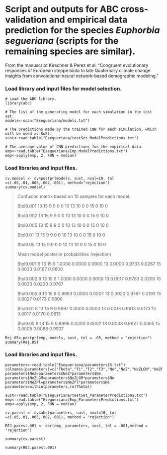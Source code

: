 Script and outputs for ABC cross-validation and empirical data
prediction for the species *Euphorbia segueriana* (scripts for the
remaining species are similar).
================

From the manuscript Kirschner & Perez et al. “Congruent evolutionary
responses of European steppe biota to late Quaternary climate change:
insights from convolutional neural network-based demographic modeling.”

### Load library and input files for model selection.
```{r}
# Load the ABC library.
library(abc)

# The list of the generating model for each simulation in the test set.
models<-scan("Esegueriana/models.txt")

# The predictions made by the trained CNN for each simulation, which will be used as SuSt.
sust<-read.table("Esegueriana/testSet_ModelPredictions.txt")

# The average value of CNN predictions fos the empirical data.
emp<-read.table("Esegueriana/Emp_ModelPredictions.txt")
emp<-apply(emp, 2, FUN = median)
```

### Load libraries and input files.
```{r}
cv.modsel <- cv4postpr(models, sust, nval=10, tol =c(.05,.01,.005,.002,.001), method="rejection")
summary(cv.modsel)
```

> Confusion matrix based on 10 samples for each model.
> 
> $tol0.001
>    13 15  9
> 9   0  0 10
> 13 10  0  0
> 15  0 10  0
> 
> $tol0.002
>    13 15  9
> 9   0  0 10
> 13 10  0  0
> 15  0 10  0
> 
> $tol0.005
>    13 15  9
> 9   0  0 10
> 13 10  0  0
> 15  0 10  0
> 
> $tol0.01
>    13 15  9
> 9   0  0 10
> 13 10  0  0
> 15  0 10  0
> 
> $tol0.05
>    13 15  9
> 9   0  0 10
> 13 10  0  0
> 15  0 10  0
> 
> 
> Mean model posterior probabilities (rejection)
> 
> $tol0.001
>         9     13     15
> 9  1.0000 0.0000 0.0000
> 13 0.0000 0.9733 0.0267
> 15 0.0033 0.0167 0.9800
> 
> $tol0.002
>         9     13     15
> 9  1.0000 0.0000 0.0000
> 13 0.0017 0.9783 0.0200
> 15 0.0033 0.0200 0.9767
> 
> $tol0.005
>         9     13     15
> 9  0.9993 0.0000 0.0007
> 13 0.0020 0.9787 0.0193
> 15 0.0027 0.0173 0.9800
> 
> $tol0.01
>         9     13     15
> 9  0.9997 0.0000 0.0003
> 13 0.0013 0.9813 0.0173
> 15 0.0017 0.0170 0.9813
> 
> $tol0.05
>         9     13     15
> 9  0.9998 0.0000 0.0002
> 13 0.0008 0.9927 0.0065
> 15 0.0005 0.0088 0.9907


```{r}
Rej.05<-postpr(emp, models, sust, tol = .05, method = "rejection")
summary(Rej.05)
```

### Load libraries and input files.
```{r}
parameters<-read.table("Esegueriana/parameters15.txt")
colnames(parameters)=c("Theta","T1","T2","T3","Ne","NeZ","NeZLGM","NeZPl","m12_LGM","m21_LGM","m12_Pl","m21_Pl")
parameters$NeZ=parameters$NeZ*parameters$Ne
parameters$NeZLGM=parameters$NeZLGM*parameters$Ne
parameters$NeZPl=parameters$NeZPl*parameters$Ne
parameters=within(parameters,rm(Theta))

sust<-read.table("Esegueriana/testSet_ParameterPredictions.txt")
emp<-read.table("Esegueriana/Emp_ParametersPredictions.txt")
emp<-apply(emp, 2, FUN = median)

cv.parest <- cv4abc(parameters, sust, nval=10, tol =c(.05,.01,.005,.002,.001), method = "rejection")

REJ.parest.001 <- abc(emp, parameters, sust, tol = .001,method = "rejection")

summary(cv.parest)

summary(REJ.parest.001)
```
